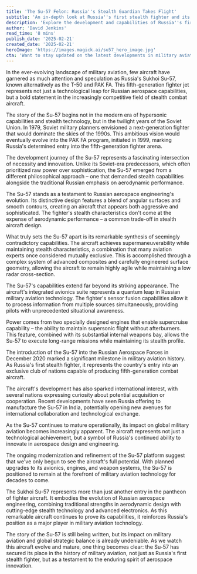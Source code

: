 ```yaml
---
title: 'The Su-57 Felon: Russia''s Stealth Guardian Takes Flight'
subtitle: 'An in-depth look at Russia''s first stealth fighter and its impact on military aviation'
description: 'Explore the development and capabilities of Russia''s first stealth fighter, the Su-57 Felon. From its Soviet origins to its modern role in military aviation, discover how this remarkable aircraft combines stealth technology with traditional Russian engineering excellence.'
author: 'David Jenkins'
read_time: '8 mins'
publish_date: '2025-02-21'
created_date: '2025-02-21'
heroImage: 'https://images.magick.ai/su57_hero_image.jpg'
cta: 'Want to stay updated on the latest developments in military aviation technology? Follow us on LinkedIn for exclusive insights and analysis from our team of aerospace experts!'
---
```


In the ever-evolving landscape of military aviation, few aircraft have garnered as much attention and speculation as Russia's Sukhoi Su-57, known alternatively as the T-50 and PAK FA. This fifth-generation fighter jet represents not just a technological leap for Russian aerospace capabilities, but a bold statement in the increasingly competitive field of stealth combat aircraft.

The story of the Su-57 begins not in the modern era of hypersonic capabilities and stealth technology, but in the twilight years of the Soviet Union. In 1979, Soviet military planners envisioned a next-generation fighter that would dominate the skies of the 1990s. This ambitious vision would eventually evolve into the PAK FA program, initiated in 1999, marking Russia's determined entry into the fifth-generation fighter arena.

The development journey of the Su-57 represents a fascinating intersection of necessity and innovation. Unlike its Soviet-era predecessors, which often prioritized raw power over sophistication, the Su-57 emerged from a different philosophical approach – one that demanded stealth capabilities alongside the traditional Russian emphasis on aerodynamic performance.

The Su-57 stands as a testament to Russian aerospace engineering's evolution. Its distinctive design features a blend of angular surfaces and smooth contours, creating an aircraft that appears both aggressive and sophisticated. The fighter's stealth characteristics don't come at the expense of aerodynamic performance – a common trade-off in stealth aircraft design.

What truly sets the Su-57 apart is its remarkable synthesis of seemingly contradictory capabilities. The aircraft achieves supermaneuverability while maintaining stealth characteristics, a combination that many aviation experts once considered mutually exclusive. This is accomplished through a complex system of advanced composites and carefully engineered surface geometry, allowing the aircraft to remain highly agile while maintaining a low radar cross-section.

The Su-57's capabilities extend far beyond its striking appearance. The aircraft's integrated avionics suite represents a quantum leap in Russian military aviation technology. The fighter's sensor fusion capabilities allow it to process information from multiple sources simultaneously, providing pilots with unprecedented situational awareness.

Power comes from two specially designed engines that enable supercruise capability – the ability to maintain supersonic flight without afterburners. This feature, combined with its substantial internal weapons bay, allows the Su-57 to execute long-range missions while maintaining its stealth profile.

The introduction of the Su-57 into the Russian Aerospace Forces in December 2020 marked a significant milestone in military aviation history. As Russia's first stealth fighter, it represents the country's entry into an exclusive club of nations capable of producing fifth-generation combat aircraft.

The aircraft's development has also sparked international interest, with several nations expressing curiosity about potential acquisition or cooperation. Recent developments have seen Russia offering to manufacture the Su-57 in India, potentially opening new avenues for international collaboration and technological exchange.

As the Su-57 continues to mature operationally, its impact on global military aviation becomes increasingly apparent. The aircraft represents not just a technological achievement, but a symbol of Russia's continued ability to innovate in aerospace design and engineering.

The ongoing modernization and refinement of the Su-57 platform suggest that we've only begun to see the aircraft's full potential. With planned upgrades to its avionics, engines, and weapon systems, the Su-57 is positioned to remain at the forefront of military aviation technology for decades to come.

The Sukhoi Su-57 represents more than just another entry in the pantheon of fighter aircraft. It embodies the evolution of Russian aerospace engineering, combining traditional strengths in aerodynamic design with cutting-edge stealth technology and advanced electronics. As this remarkable aircraft continues to prove its capabilities, it reinforces Russia's position as a major player in military aviation technology.

The story of the Su-57 is still being written, but its impact on military aviation and global strategic balance is already undeniable. As we watch this aircraft evolve and mature, one thing becomes clear: the Su-57 has secured its place in the history of military aviation, not just as Russia's first stealth fighter, but as a testament to the enduring spirit of aerospace innovation.